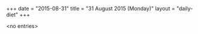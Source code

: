 +++
date = "2015-08-31"
title = "31 August 2015 (Monday)"
layout = "daily-diet"
+++

<p>&lt;no entries&gt;</p>